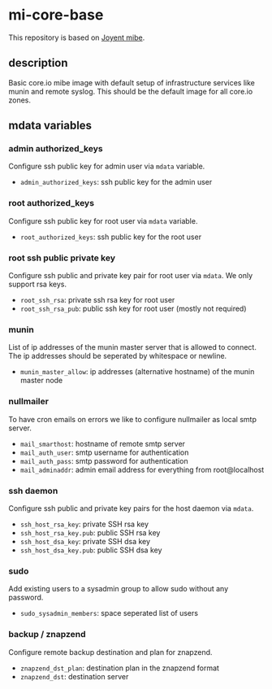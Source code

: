 # mi-core-base

This repository is based on [Joyent mibe](https://github.com/joyent/mibe).

## description

Basic core.io mibe image with default setup of infrastructure services like
munin and remote syslog. This should be the default image for all core.io zones.

## mdata variables

### admin authorized_keys

Configure ssh public key for admin user via `mdata` variable.

- `admin_authorized_keys`: ssh public key for the admin user

### root authorized_keys

Configure ssh public key for root user via `mdata` variable.

- `root_authorized_keys`: ssh public key for the root user

### root ssh public private key

Configure ssh public and private key pair for root user via `mdata`. We only
support rsa keys.

- `root_ssh_rsa`: private ssh rsa key for root user
- `root_ssh_rsa_pub`: public ssh key for root user (mostly not required)

### munin

List of ip addresses of the munin master server that is allowed to connect. The ip addresses should be seperated by whitespace or newline.

- `munin_master_allow`: ip addresses (alternative hostname) of the munin master node

### nullmailer

To have cron emails on errors we like to configure nullmailer as local smtp server.

- `mail_smarthost`: hostname of remote smtp server
- `mail_auth_user`: smtp username for authentication
- `mail_auth_pass`: smtp password for authentication
- `mail_adminaddr`: admin email address for everything from root@localhost

### ssh daemon

Configure ssh public and private key pairs for the host daemon via `mdata`.

- `ssh_host_rsa_key`:     private SSH rsa key
- `ssh_host_rsa_key.pub`: public SSH rsa key
- `ssh_host_dsa_key`:     private SSH dsa key
- `ssh_host_dsa_key.pub`: public SSH dsa key

### sudo

Add existing users to a sysadmin group to allow sudo without any password.

- `sudo_sysadmin_members`: space seperated list of users

### backup / znapzend

Configure remote backup destination and plan for znapzend.

- `znapzend_dst_plan`: destination plan in the znapzend format
- `znapzend_dst`: destination server

